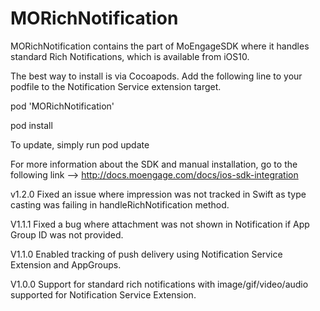 # MORichNotification
MORichNotification contains the part of MoEngageSDK where it handles standard Rich Notifications, which is available from iOS10.

The best way to install is via Cocoapods. Add the following line to your podfile to the Notification Service extension target. 

pod 'MORichNotification'

pod install

To update, simply run pod update

For more information about the SDK and manual installation, go to the following link --> http://docs.moengage.com/docs/ios-sdk-integration

v1.2.0
Fixed an issue where impression was not tracked in Swift as type casting was failing in handleRichNotification method.

V1.1.1
Fixed a bug where attachment was not shown in Notification if App Group ID was not provided.

V1.1.0
Enabled tracking of push delivery using Notification Service Extension and AppGroups.

V1.0.0
Support for standard rich notifications with image/gif/video/audio supported for Notification Service Extension.
